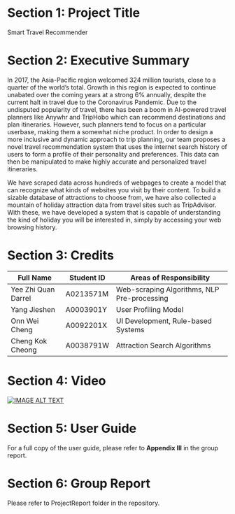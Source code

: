 # Section 1: Project Title
Smart Travel Recommender

# Section 2: Executive Summary
In 2017, the Asia-Pacific region welcomed 324 million tourists, close to a quarter of the world’s total. Growth in this region is expected to continue unabated over the coming years at a strong 6% annually, despite the current halt in travel due to the Coronavirus Pandemic. Due to the undisputed popularity of travel, there has been a boom in AI-powered travel planners like Anywhr and TripHobo which can recommend destinations and plan itineraries. However, such planners tend to focus on a particular userbase, making them a somewhat niche product. In order to design a more inclusive and dynamic approach to trip planning, our team proposes a novel travel recommendation system that uses the internet search history of users to form a profile of their personality and preferences. This data can then be manipulated to make highly accurate and personalized travel itineraries.

We have scraped data across hundreds of webpages to create a model that can recognize what kinds of websites you visit by their content. To build a sizable database of attractions to choose from, we have also collected a mountain of holiday attraction data from travel sites such as TripAdvisor. With these, we have developed a system that is capable of understanding the kind of holiday you will be interested in, simply by accessing your web browsing history.


# Section 3: Credits
Full Name | Student ID | Areas of Responsibility
-|-|-
Yee Zhi Quan Darrel | A0213571M | Web-scraping Algorithms, NLP Pre-processing
Yang Jieshen | A0003901Y | User Profiling Model
Onn Wei Cheng | A0092201X | UI Development, Rule-based Systems
Cheng Kok Cheong | A0038791W | Attraction Search Algorithms


# Section 4: Video
[![IMAGE ALT TEXT](http://img.youtube.com/vi/SZuKeKWh9Ho/0.jpg)](http://www.youtube.com/watch?v=SZuKeKWh9Ho "Smart Travel Recommender")


# Section 5: User Guide
For a full copy of the user guide, please refer to **Appendix III** in the group report.


# Section 6: Group Report
Please refer to ProjectReport folder in the repository.

